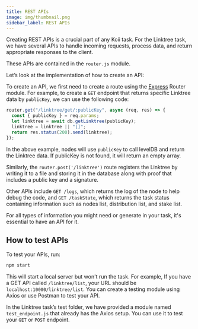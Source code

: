 ```yaml
---
title: REST APIs
image: img/thumbnail.png
sidebar_label: REST APIs
---
```


Creating REST APIs is a crucial part of any Koii task. For the Linktree task, we have several APIs to handle incoming requests, process data, and return appropriate responses to the client.

These APIs are contained in the `router.js` module.

Let’s look at the implementation of how to create an API:

To create an API, we first need to create a route using the [Express](https://www.npmjs.com/package/express) Router module. For example, to create a `GET` endpoint that returns specific Linktree data by `publicKey`, we can use the following code:

```javascript
router.get("/linktree/get/:publicKey", async (req, res) => {
  const { publicKey } = req.params;
  let linktree = await db.getLinktree(publicKey);
  linktree = linktree || "[]";
  return res.status(200).send(linktree);
});
```

In the above example, nodes will use `publicKey` to call levelDB and return the Linktree data. If publicKey is not found, it will return an empty array.

Similarly, the `router.post('/linktree')` route registers the Linktree by writing it to a file and storing it in the database along with proof that includes a public key and a signature.

Other APIs include `GET /logs`, which returns the log of the node to help debug the code, and `GET /taskState`, which returns the task status containing information such as nodes list, distribution list, and stake list.

For all types of information you might need or generate in your task, it's essential to have an API for it.

## How to test APIs

To test your APIs, run:

```javascript
npm start
```

This will start a local server but won't run the task. For example, If you have a GET API called `/linktree/list`, your URL should be `localhost:10000/linktree/list`. You can create a testing module using Axios or use Postman to test your API.

In the Linktree task’s test folder, we have provided a module named `test_endpoint.js` that already has the Axios setup. You can use it to test your `GET` or `POST` endpoint.
